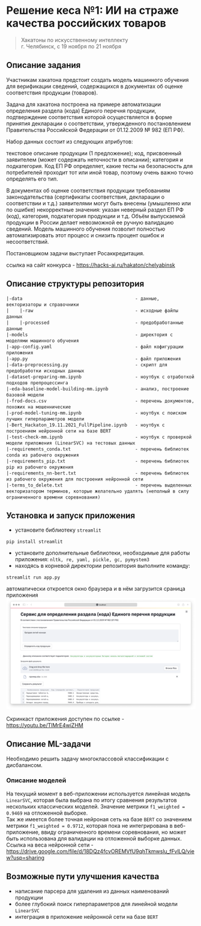 # Решение кеса №1: ИИ на страже качества российских товаров
> Хакатоны по искусственному интеллекту  
> г. Челябинск, c 19 ноября по 21 ноября


## Описание задания
Участникам хакатона предстоит создать модель машинного обучения для верификации сведений, содержащихся в документах об оценке соответствия продукции (товаров).

Задача для хакатона построена на примере автоматизации определения раздела (кода) Единого перечня продукции, подтверждение соответствия которой осуществляется в форме принятия декларации о соответствии, утвержденного постановлением Правительства Российской Федерации от 01.12.2009 № 982 (ЕП РФ).

Набор данных состоит из следующих атрибутов:

текстовое описание продукции (1 предложение);
код, присвоенный заявителем (может содержать неточности в описании);
категория и подкатегория.
Код ЕП РФ определяет, какие тесты на безопасность для потребителей проходит тот или иной товар, поэтому очень важно точно определять его тип.

В документах об оценке соответствия продукции требованиям законодательства (сертификаты соответствия, декларации о соответствии и т.д.) заявителями могут быть внесены (умышленно или по ошибке) некорректные значения: указан неверный раздел ЕП РФ (код), категория, подкатегория продукции и т.д. Объём выпускаемой продукции в России делает невозможной ее ручную валидацию сведений. Модель машинного обучения позволит полностью автоматизировать этот процесс и снизить процент ошибок и несоответствий.

Постановщиком задачи выступает Росаккредитация.  

ссылка на сайт конкурса - https://hacks-ai.ru/hakaton/chelyabinsk


## Описание структуры репозитория
```
|-data                                          - данные, векторизаторы и справочники
|    |-raw                                      - исходные файлы данных
|    |-processed                                - предобработанные данные
|-models                                        - директория с моделями машинного обучения
|-app-config.yaml                               - файл кофигурации приложения
|-app.py                                        - файл приложения
|-data-preprocessing.py                         - скрипт для предобработки исходных данных
|-dataset-preparing-mm.ipynb                    - ноутбук с отработкой подходов препроцессинга
|-eda-baseline-model-building-mm.ipynb          - анализ, построение базовой модели
|-frod-docs.csv                                 - перечень документов, похожих на мошеннические
|-prod-model-tuning-mm.ipynb                    - ноутбук с поиском лучших гиперпараметров модели
|-Bert_Hackaton_19.11.2021_FullPipeline.ipynb   - ноутбук с построением нейронной сети на базе BERT
|-test-check-mm.ipynb                           - ноутбук с проверкой модели приложения (LinearSVC) на тестовых данных
|-requirements_conda.txt                        - перечень библиотек conda из рабочего окружения
|-requirements_pip.txt                          - перечень библиотек pip из рабочего окружения
|-requirements_nn-bert.txt                      - перечень библиотек из рабочего окружения для построения нейронной сети
|-terms_to_delete.txt                           - перечень выделенных векторизатором терминов, которые желательно удалять (неполный в силу ограниченного времени соревнования)
```

## Установка и запуск приложения
- установите библиотеку `streamlit`
```terminal
pip install streamlit
```
- установите дополнительные библиотеки, необходимые для работы приложения: `nltk, re, yaml, pickle, gc, pymystem3`
- находясь в корневой директории репозитория выполните команду:  
```terminal
streamlit run app.py
```
автоматически откроется окно браузера и в нём загрузится сраница приложения
![#screenshot](screenshot.png)

Скринкаст приложения доступен по ссылке - https://youtu.be/TlMrE4wiZHM


## Описание ML-задачи
Необходимо решить задачу многоклассовой классификации с дисбалансом.

### Описание моделей
На текущий момент в веб-приложении используется линейная модель `LinearSVC`, которая была выбрана по итогу сравнения результатов нескольких классических моделей. Значение метрики `f1_weighted = 0.9469` на отложенной выборке.  
Так же имеется более точная нейроная сеть на базе `BERT` со значением метрики `f1_weighted = 0.9712`, которая пока не интегрирована в веб-приложение, ввиду ограниченного времени соревнования, но может быть использована для валидации на отложенной выборке данных. Ссылка на веса нейронной сети - https://drive.google.com/file/d/18DQz4fcvOREMVfU9qhTkmwslu_fFvlLQ/view?usp=sharing

## Возможные пути улучшения качества
- написание парсера для удаления из данных наименований продукции
- более глубокий поиск гиперпараметров для линейной модели `LinearSVC`
- интеграция в приложение нейронной сети на базе `BERT`
